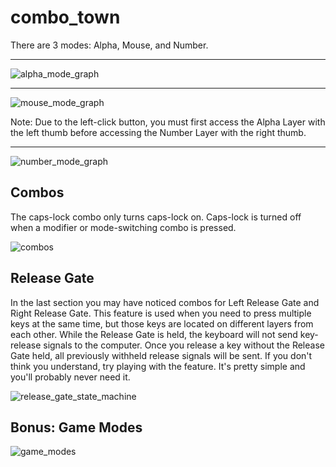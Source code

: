 # combo_town 

There are 3 modes: Alpha, Mouse, and Number.  

---  

![alpha_mode_graph](https://github.com/tomsadowski/qmk_firmware/keyboards/noony/keymaps/tomsadowski/doc/alpha_graph.jpg)  

---  

![mouse_mode_graph](https://github.com/tomsadowski/qmk_firmware/keyboards/noony/keymaps/tomsadowski/doc/mouse_graph.jpg)  

Note: Due to the left-click button, you must first access the Alpha Layer with the left thumb before accessing the Number Layer with the right thumb.  

---  

![number_mode_graph](https://github.com/tomsadowski/qmk_firmware/keyboards/noony/keymaps/tomsadowski/doc/number_graph.jpg)  

## Combos  

The caps-lock combo only turns caps-lock on. Caps-lock is turned off when a modifier or mode-switching combo is pressed.   

![combos](https://github.com/tomsadowski/qmk_firmware/keyboards/noony/keymaps/tomsadowski/doc/combos.jpg)  

## Release Gate

In the last section you may have noticed combos for Left Release Gate and Right Release Gate. This feature is used when you need to press multiple keys at the same time, but those keys are located on different layers from each other. While the Release Gate is held, the keyboard will not send key-release signals to the computer. Once you release a key without the Release Gate held, all previously withheld release signals will be sent. If you don't think you understand, try playing with the feature. It's pretty simple and you'll probably never need it.  

![release_gate_state_machine](https://github.com/tomsadowski/qmk_firmware/keyboards/noony/keymaps/tomsadowski/doc/release_gate_state_machine.jpg)  

## Bonus: Game Modes   

![game_modes](https://github.com/tomsadowski/qmk_firmware/keyboards/noony/keymaps/tomsadowski/doc/game_modes.jpg) 
